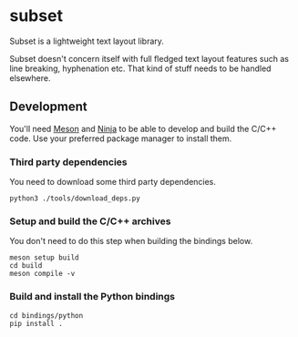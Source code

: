 # subset

Subset is a lightweight text layout library.

Subset doesn't concern itself with full fledged text layout features such
as line breaking, hyphenation etc. That kind of stuff needs to be handled
elsewhere.

## Development

You'll need [Meson][1] and [Ninja][2] to be able to develop and build the C/C++ code.
Use your preferred package manager to install them.

### Third party dependencies

You need to download some third party dependencies.

```shell
python3 ./tools/download_deps.py
```

### Setup and build the C/C++ archives

You don't need to do this step when building the bindings below.

```shell
meson setup build
cd build
meson compile -v
```

### Build and install the Python bindings

```shell
cd bindings/python
pip install .
```

[1]: https://mesonbuild.com
[2]: https://ninja-build.org

